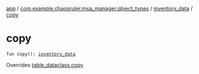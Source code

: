 [app](../../index.md) / [com.example.chaosruler.msa_manager.object_types](../index.md) / [inventory_data](index.md) / [copy](.)

# copy

`fun copy(): `[`inventory_data`](index.md)

Overrides [table_dataclass.copy](../../com.example.chaosruler.msa_manager.abstraction_classes/table_dataclass/copy.md)

